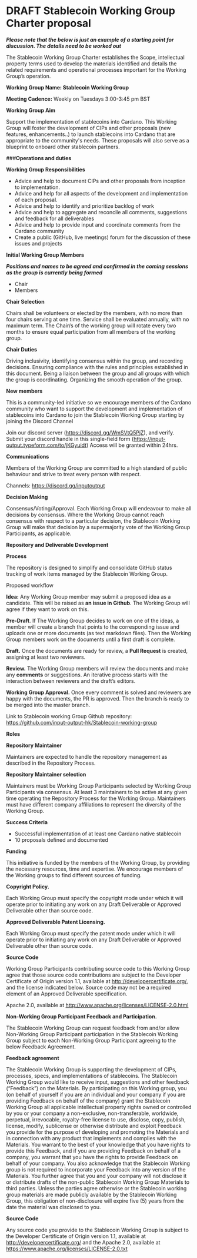# DRAFT Stablecoin Working Group Charter proposal

***Please note that the below is just an example of a starting point for discussion. The details need to be worked out***

The Stablecoin Working Group Charter establishes the Scope, intellectual property terms used to develop the materials identified and details the related requirements and operational processes important for the Working Group’s operation.

**Working Group Name: Stablecoin Working Group**

**Meeting Cadence:** Weekly on Tuesdays 3:00-3:45 pm BST

**Working Group Aim**

Support the implementation of stablecoins into Cardano. This Working Group will foster the development of CIPs and other proposals (new features, enhancements..) to launch stablecoins into Cardano that are appropriate to the community's needs. These proposals will also serve as a blueprint to onboard other stablecoin partners.

###**Operations and duties**

**Working Group Responsibilities**

* Advice and help to document CIPs and other proposals from inception to implementation.
* Advice and help for all aspects of the development and implementation of each proposal.
* Advice and help to identify and prioritize backlog of work
* Advice and help to aggregate and reconcile all comments, suggestions and feedback for all deliverables
* Advice and help to  provide input and coordinate comments from the Cardano community
* Create a public (GitHub, live meetings) forum for the discussion of these issues and projects

**Initial Working Group Members**

***Positions and names to be agreed and confirmed in the coming sessions as the group is currently being formed***

* Chair
* Members

**Chair Selection**

Chairs shall be volunteers or elected by the members, with no more than four chairs serving at one time. Service shall be evaluated annually, with no maximum term.
The Chair/s of the working group will rotate every two months to ensure equal participation from all members of the working group.

**Chair Duties**

Driving inclusivity, identifying consensus within the group, and recording decisions.
Ensuring compliance with the rules and principles established in this document.
Being a liaison between the group and all groups with which the group is coordinating. Organizing the smooth operation of the group.


**New members**

This is a community-led initiative so we encourage members of the Cardano community who want to  support the development and implementation of stablecoins into Cardano to join the Stablecoin Working Group starting by joining the Discord Channel

Join our discord server (https://discord.gg/WmSVtQ5PjZ), and verify.
Submit your discord handle in this single-field form (https://input-output.typeform.com/to/jKGyuidt)
Access will be granted within 24hrs.


**Communications**

Members of the Working Group are committed to a high standard of public behaviour and strive to treat every person with respect.

Channels: https://discord.gg/inputoutput


**Decision Making**

Consensus/Voting/Approval. Each Working Group will endeavour to make all decisions by consensus. Where the Working Group cannot reach consensus with respect to a particular decision, the Stablecoin Working Group will make that decision by a supermajority vote of the Working Group Participants, as applicable.


**Repository and Deliverable Development**

**Process**

The repository is designed to simplify and consolidate GitHub status tracking of work items managed by the Stablecoin Working Group.

Proposed workflow

**Idea:**  Any Working Group member may submit a proposed idea as a candidate. This will be raised as **an issue in Github**. The Working Group will agree if they want to work on this.

**Pre-Draft**. If The Working Group decides to work on one of the ideas, a member will create a branch that points to the corresponding issue and uploads one or more documents (as text markdown files). Then the Working Group members work on the documents until a first draft is complete.

**Draft.** Once the documents are ready for review, a **Pull Request** is created, assigning at least two reviewers.

**Review.** The Working Group members will review the documents and make any **comments** or suggestions. An iterative process starts with the interaction between reviewers and the draft’s editors.

**Working Group Approval.** Once every comment is solved and reviewers are happy with the documents, the PR is approved. Then the branch is ready to be merged into the master branch.

Link to Stablecoin working Group Github repository:
https://github.com/input-output-hk/Stablecoin-working-group


**Roles**

**Repository Maintainer**

Maintainers are expected to handle the repository management as described in the Repository Process.

**Repository Maintainer selection**

Maintainers must be Working Group Participants selected by Working Group Participants via consensus. At least 3 maintainers to be active at any given time operating the Repository Process for the Working Group. Maintainers must have different company affiliations to represent the diversity of the Working Group.

**Success Criteria**

* Successful implementation of at least one Cardano native stablecoin
* 10 proposals defined and documented


**Funding**

This initiative is funded by the members of the Working Group, by providing the necessary resources, time and expertise. We encourage members of the Working groups to find different sources of funding.

**Copyright Policy.**

Each Working Group must specify the copyright mode under which it will operate prior to initiating any work on any Draft Deliverable or Approved Deliverable other than source code.

**Approved Deliverable Patent Licensing.**

Each Working Group must specify the patent mode under which it will operate prior to initiating any work on any Draft Deliverable or Approved Deliverable other than source code.

**Source Code**

Working Group Participants contributing source code to this Working Group agree that those source code contributions are subject to the Developer Certificate of Origin version 1.1, available at http://developercertificate.org/, and the license indicated below. Source code may not be a required element of an Approved Deliverable specification.

Apache 2.0, available at http://www.apache.org/licenses/LICENSE-2.0.html

**Non-Working Group Participant Feedback and Participation.**

The Stablecoin Working Group can request feedback from and/or allow Non-Working Group Participant participation in the Stablecoin Working Group subject to each Non-Working Group Participant agreeing to the below Feedback Agreement.

**Feedback agreement**

The Stablecoin Working Group is supporting the development of CIPs, processes, specs, and implementations of stablecoins.
The Stablecoin Working Group would like to receive input, suggestions and other feedback (“Feedback”) on the Materials. By participating on this Working group, you (on behalf of yourself if you are an individual and your company if you are providing Feedback on behalf of the company) grant the Stablecoin Working Group all applicable intellectual property rights owned or controlled by you or your company a non-exclusive, non-transferable, worldwide, perpetual, irrevocable, royalty-free license to use, disclose, copy, publish, license, modify, sublicense or otherwise distribute and exploit Feedback you provide for the purpose of developing and promoting the Materials and in connection with any product that implements and complies with the Materials. You warrant to the best of your knowledge that you have rights to provide this Feedback, and if you are providing Feedback on behalf of a company, you warrant that you have the rights to provide Feedback on behalf of your company. You also acknowledge that the Stablecoin  Working group is not required to incorporate your Feedback into any version of the Materials.
You further agree that you and your company will not disclose it or distribute drafts of the non-public Stablecoin Working Group Materials to third parties. Unless the parties agree otherwise or the Stablecoin  working group materials are made publicly available by the Stablecoin Working Group, this obligation of non-disclosure will expire five (5) years from the date the material was disclosed to you.

**Source Code**

Any source code you provide to the Stablecoin Working Group is subject to the Developer Certificate of Origin version 1.1, available at http://developercertificate.org/  and the Apache 2.0, available at https://www.apache.org/licenses/LICENSE-2.0.txt
